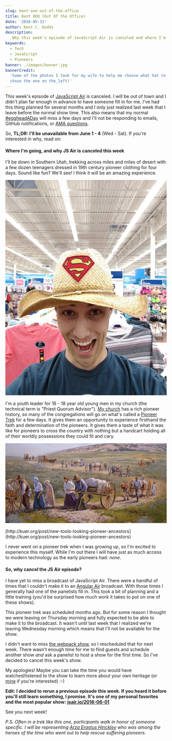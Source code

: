 ```yaml
---
slug: kent-ooo-out-of-the-office
title: Kent OOO (Out Of the Office)
date: '2016-05-31'
author: Kent C. Dodds
description:
  _Why this week's episode of JavaScript Air is canceled and where I'm going..._
keywords:
  - Tech
  - JavaScript
  - Pioneers
banner: ./images/banner.jpg
bannerCredit:
  'Some of the photos I took for my wife to help me choose what hat to get (we
  chose the one on the_left)'
---
```


This week's episode of [JavaScript Air](https://javascriptair.com) is canceled.
I will be out of town and I didn't plan far enough in advance to have someone
fill in for me. I've had this thing planned for several months and I only just
realized last week that I leave before the normal show time. This also means
that my normal
[#eggheadADay](https://twitter.com/search?q=from%3Akentcdodds%20%23eggheadADay&src=typd)
will miss a few days and I'll not be responding to emails, GitHub notifications,
or [AMA questions](https://github.com/kentcdodds/ama).

So, **TL;DR: I'll be unavailable from June 1 - 4** (Wed - Sat). If you're
interested in why, read on:

#### Where I'm going, and why JS Air is canceled this week

I'll be down in Southern Utah, trekking across miles and miles of desert with a
few dozen teenagers dressed in 19th century pioneer clothing for four days.
Sound like fun? We'll see! I think it will be an amazing experience.

![](./images/0.jpeg)

I'm a youth leader for 16 - 18 year old young men in my church (the technical
term is "Priest Quorum Advisor"). [My church](https://mormon.org) has a rich
pioneer history, so many of the congregations will go on what's called a
[Pioneer Trek](https://www.lds.org/youth/activities/stake-and-multistake-activities/camps-and-youth-conferences/treks?lang=eng)
for a few days. It gives them an opportunity to experience firsthand the faith
and determination of the pioneers. It gives them a taste of what it was like for
pioneers to cross the country with nothing but a handcart holding all of their
worldly possessions they could fit and cary.

![](./images/1.jpeg)

<figcaption>
  [http://kuer.org/post/new-tools-looking-pioneer-ancestors](http://kuer.org/post/new-tools-looking-pioneer-ancestors)
</figcaption>

I never went on a pioneer trek when I was growing up, so I'm excited to
experience this myself. While I'm out there I will have just as much access to
modern technology as the early pioneers had: _none_.

#### So, why cancel the JS Air episode?

I have yet to miss a broadcast of JavaScript Air. There were a handful of times
that I couldn't make it to an [Angular Air](http://angularair.com/) broadcast.
With those times I generally had one of the panelists fill in. This took a bit
of planning and a little training (you'd be surprised how much work it takes to
put on one of these shows).

This pioneer trek was scheduled months ago. But for some reason I thought we
were leaving on Thursday morning and fully expected to be able to make it to the
broadcast. It wasn't until last week that I realized we're leaving Wednesday
morning which means that I'll not be available for the show.

I didn't want to miss [the webpack show](https://jsair.io/webpack), so I
rescheduled that for next week. There wasn't enough time for me to find guests
and schedule another show _and_ ask a panelist to host a show for the first
time. So I've decided to cancel this week's show.

My apologies! Maybe you can take the time you would have watched/listened to the
show to learn more about your own heritage (or
[mine](https://history.lds.org/overlandtravels/) if you're interested) :-)

**Edit: I decided to rerun a previous episode this week. If you heard it before
you'll still learn something, I promise. It's one of my personal favorites and
the most popular show:** [**jsair.io/2016-06-01**](http://jsair.io/2016-06-01/)

See you next week!

_P.S. Often in a trek like this one, participants walk in honor of someone
specific. I will be representing_
[_Arza Erastus Hinckley_](http://wiki.hanksplace.net/index.php/Arza_Erastus_Hinckley)
_who was among the heroes of the time who went out to help rescue suffering
pioneers._
